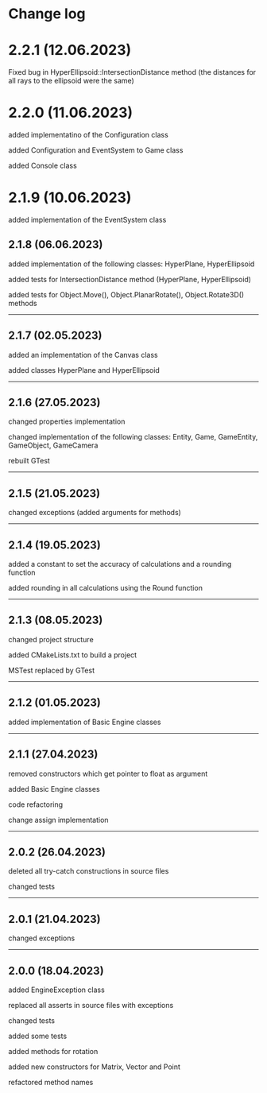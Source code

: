 # Change log

# 2.2.1 (12.06.2023)

Fixed bug in HyperEllipsoid::IntersectionDistance method (the distances for all rays to the ellipsoid were the same)

# 2.2.0 (11.06.2023)

added implementatino of the Configuration class

added Configuration and EventSystem to Game class

added Console class

# 2.1.9 (10.06.2023)

added implementation of the EventSystem class

## 2.1.8 (06.06.2023)

added implementation of the following classes: HyperPlane, HyperEllipsoid

added tests for IntersectionDistance method (HyperPlane, HyperEllipsoid)

added tests for Object.Move(), Object.PlanarRotate(), Object.Rotate3D() methods

---

## 2.1.7 (02.05.2023)

added an implementation of the Canvas class

added classes HyperPlane and HyperEllipsoid

---

## 2.1.6 (27.05.2023)

changed properties implementation

changed implementation of the following classes: Entity, Game, GameEntity, GameObject, GameCamera

rebuilt GTest

---

## 2.1.5 (21.05.2023)

changed exceptions (added arguments for methods)

---

## 2.1.4 (19.05.2023)

added a constant to set the accuracy of calculations and a rounding function

added rounding in all calculations using the Round function

---

## 2.1.3 (08.05.2023)

changed project structure

added CMakeLists.txt to build a project

MSTest replaced by GTest

---

## 2.1.2 (01.05.2023)

added implementation of Basic Engine classes

---

## 2.1.1 (27.04.2023)

removed constructors which get pointer to float as argument

added Basic Engine classes

code refactoring

change assign implementation

---

## 2.0.2 (26.04.2023)

deleted all try-catch constructions in source files

changed tests

---

## 2.0.1 (21.04.2023)

changed exceptions

---

## 2.0.0 (18.04.2023)

added EngineException class

replaced all asserts in source files with exceptions

changed tests

added some tests

added methods for rotation

added new constructors for Matrix, Vector and Point

refactored method names
